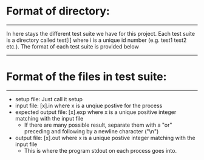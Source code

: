# Format of directory:
---

  In here stays the different test suite we have for this project. 
  Each test suite is a directory called test[i] where i is a unique id number (e.g. test1 test2 etc.).
  The format of each test suite is provided below

---
# Format of the files in test suite:
---
  * setup file: Just call it setup
  * input file: [x].in where x is a unqiue postive for the process
  * expected output file: [x].exp where x is a unique positive integer matching with the input file
  	* If there are many possible result, separate them with a "or" preceding and following by a newline character ("\n")
  * output file: [x].out where x is a unique postive integer matching with the input file
    * This is where the program stdout on each process goes into.

